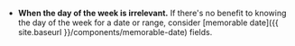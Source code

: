- **When the day of the week is irrelevant.** If there's no benefit to knowing the day of the week for a date or range, consider [memorable date]({{ site.baseurl }}/components/memorable-date) fields.
